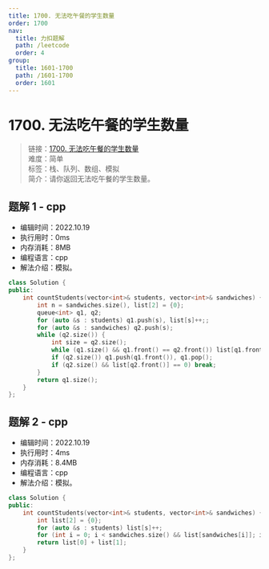 ```yaml
---
title: 1700. 无法吃午餐的学生数量
order: 1700
nav:
  title: 力扣题解
  path: /leetcode
  order: 4
group:
  title: 1601-1700
  path: /1601-1700
  order: 1601
---
```


# 1700. 无法吃午餐的学生数量

> 链接：[1700. 无法吃午餐的学生数量](https://leetcode.cn/problems/number-of-students-unable-to-eat-lunch/)  
> 难度：简单  
> 标签：栈、队列、数组、模拟  
> 简介：请你返回无法吃午餐的学生数量。

## 题解 1 - cpp

- 编辑时间：2022.10.19
- 执行用时：0ms
- 内存消耗：8MB
- 编程语言：cpp
- 解法介绍：模拟。

```cpp
class Solution {
public:
    int countStudents(vector<int>& students, vector<int>& sandwiches) {
        int n = sandwiches.size(), list[2] = {0};
        queue<int> q1, q2;
        for (auto &s : students) q1.push(s), list[s]++;;
        for (auto &s : sandwiches) q2.push(s);
        while (q2.size()) {
            int size = q2.size();
            while (q1.size() && q1.front() == q2.front()) list[q1.front()]--, q1.pop(), q2.pop();
            if (q2.size()) q1.push(q1.front()), q1.pop();
            if (q2.size() && list[q2.front()] == 0) break;
        }
        return q1.size();
    }
};
```

## 题解 2 - cpp

- 编辑时间：2022.10.19
- 执行用时：4ms
- 内存消耗：8.4MB
- 编程语言：cpp
- 解法介绍：模拟。

```cpp
class Solution {
public:
    int countStudents(vector<int>& students, vector<int>& sandwiches) {
        int list[2] = {0};
        for (auto &s : students) list[s]++;
        for (int i = 0; i < sandwiches.size() && list[sandwiches[i]]; i++) list[sandwiches[i]]--;
        return list[0] + list[1];
    }
};
```
